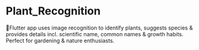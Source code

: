 # Plant_Recognition
👷Flutter app uses image recognition to identify plants, suggests species &amp; provides details incl. scientific name, common names &amp; growth habits. Perfect for gardening &amp; nature enthusiasts.
